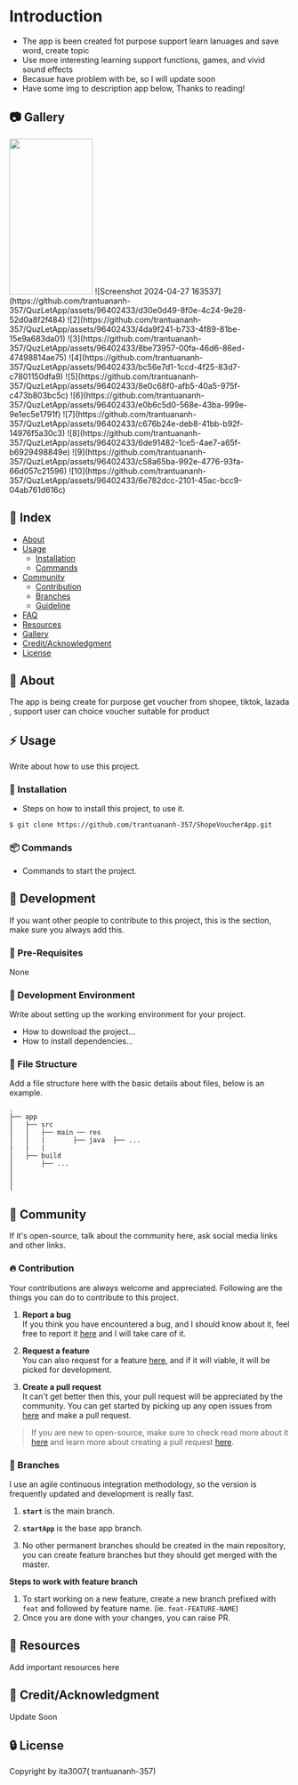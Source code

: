 # Introduction
- The app is been created fot purpose support learn lanuages and save word, create topic
- Use more interesting learning support functions, games, and vivid sound effects
- Becasue have problem with be, so I will update soon
- Have some img to description app below, Thanks to reading!

##  :camera: Gallery
<img src="https://user-images.githubusercontent.com/16319829/81180309-2b51f000-8fee-11ea-8a78-ddfe8c3412a7.png" width="150" height="280">
![Screenshot 2024-04-27 163537](https://github.com/trantuananh-357/QuzLetApp/assets/96402433/d30e0d49-8f0e-4c24-9e28-52d0a8f2f484)
![2](https://github.com/trantuananh-357/QuzLetApp/assets/96402433/4da9f241-b733-4f89-81be-15e9a683da01)
![3](https://github.com/trantuananh-357/QuzLetApp/assets/96402433/8be73957-00fa-46d6-86ed-47498814ae75)
![4](https://github.com/trantuananh-357/QuzLetApp/assets/96402433/bc56e7d1-1ccd-4f25-83d7-c7801150dfa9)
![5](https://github.com/trantuananh-357/QuzLetApp/assets/96402433/8e0c68f0-afb5-40a5-975f-c473b803bc5c)
![6](https://github.com/trantuananh-357/QuzLetApp/assets/96402433/e0b6c5d0-568e-43ba-999e-9e1ec5e1791f)
![7](https://github.com/trantuananh-357/QuzLetApp/assets/96402433/c676b24e-deb8-41bb-b92f-14976f5a30c3)
![8](https://github.com/trantuananh-357/QuzLetApp/assets/96402433/6de91482-1ce5-4ae7-a65f-b6929498849e)
![9](https://github.com/trantuananh-357/QuzLetApp/assets/96402433/c58a65ba-992e-4776-93fa-66d057c21596)
![10](https://github.com/trantuananh-357/QuzLetApp/assets/96402433/6e782dcc-2101-45ac-bcc9-04ab761d616c)

## :ledger: Index

- [About](#beginner-about)
- [Usage](#zap-usage)
  - [Installation](#electric_plug-installation)
  - [Commands](#package-commands)
- [Community](#cherry_blossom-community)
  - [Contribution](#fire-contribution)
  - [Branches](#cactus-branches)
  - [Guideline](#exclamation-guideline)  
- [FAQ](#question-faq)
- [Resources](#page_facing_up-resources)
- [Gallery](#camera-gallery)
- [Credit/Acknowledgment](#star2-creditacknowledgment)
- [License](#lock-license)

##  :beginner: About
The app is being create for purpose get voucher from shopee, tiktok, lazada , support user can choice voucher suitable for product

## :zap: Usage
Write about how to use this project.

###  :electric_plug: Installation
- Steps on how to install this project, to use it.

```
$ git clone https://github.com/trantuananh-357/ShopeVoucherApp.git
```

###  :package: Commands
- Commands to start the project.

##  :wrench: Development
If you want other people to contribute to this project, this is the section, make sure you always add this.

### :notebook: Pre-Requisites
None

###  :nut_and_bolt: Development Environment
Write about setting up the working environment for your project.
- How to download the project...
- How to install dependencies...


###  :file_folder: File Structure
Add a file structure here with the basic details about files, below is an example.

```
.
├── app
│   ├── src
│   │   ├── main ── res
│   │   |       ├── java  ├── ...
|   |   |
│   ├── build
│       ├── ...
│       
│   
│    
```

## :cherry_blossom: Community

If it's open-source, talk about the community here, ask social media links and other links.

 ###  :fire: Contribution

 Your contributions are always welcome and appreciated. Following are the things you can do to contribute to this project.

 1. **Report a bug** <br>
 If you think you have encountered a bug, and I should know about it, feel free to report it [here]() and I will take care of it.

 2. **Request a feature** <br>
 You can also request for a feature [here](), and if it will viable, it will be picked for development.  

 3. **Create a pull request** <br>
 It can't get better then this, your pull request will be appreciated by the community. You can get started by picking up any open issues from [here]() and make a pull request.

 > If you are new to open-source, make sure to check read more about it [here](https://www.digitalocean.com/community/tutorial_series/an-introduction-to-open-source) and learn more about creating a pull request [here](https://www.digitalocean.com/community/tutorials/how-to-create-a-pull-request-on-github).


 ### :cactus: Branches

 I use an agile continuous integration methodology, so the version is frequently updated and development is really fast.

1. **`start`** is the main branch.

2. **`startApp`** is the base app branch.

3. No other permanent branches should be created in the main repository, you can create feature branches but they should get merged with the master.

**Steps to work with feature branch**

1. To start working on a new feature, create a new branch prefixed with `feat` and followed by feature name. (ie. `feat-FEATURE-NAME`)
2. Once you are done with your changes, you can raise PR.

##  :page_facing_up: Resources
Add important resources here


## :star2: Credit/Acknowledgment
Update Soon

##  :lock: License
Copyright by ita3007( trantuananh-357)
